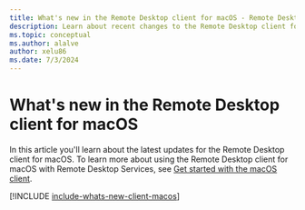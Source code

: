 ```yaml
---
title: What's new in the Remote Desktop client for macOS - Remote Desktop Services
description: Learn about recent changes to the Remote Desktop client for macOS
ms.topic: conceptual
ms.author: alalve
author: xelu86
ms.date: 7/3/2024
---
```


# What's new in the Remote Desktop client for macOS

In this article you'll learn about the latest updates for the Remote Desktop client for macOS. To learn more about using the Remote Desktop client for macOS with Remote Desktop Services, see [Get started with the macOS client](remote-desktop-mac.md).

[!INCLUDE [include-whats-new-client-macos](~/../windowsserverdocs-pr/articles/includes/include-whats-new-client-macos.md)]
